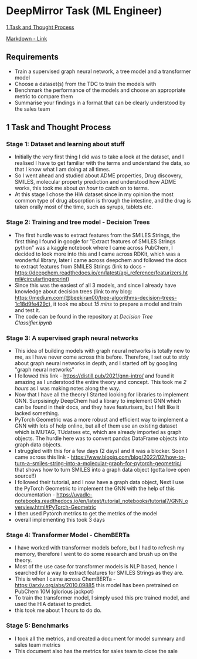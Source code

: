 # DeepMirror Task (ML Engineer)


[1.Task and Thought Process](#1-task-and-thought-process)

[Markdown - Link](#Link)

## Requirements
* Train a supervised graph neural network, a tree model and a transformer model
* Choose a dataset(s) from the TDC to train the models with
* Benchmark the performance of the models and choose an appropriate metric to compare them
* Summarise your findings in a format that can be clearly understood by the sales team

## 1 Task and Thought Process

### Stage 1: Dataset and learning about stuff
* Initially the very first thing I did was to take a look at the dataset, and I realised I have to get familiar with the terms and understand the data, so that I know what I am doing at all times.  
* So I went ahead and studied about ADME properties, Drug discovery, SMILES, molecular property prediction and understood how ADME works, this took me about *an hour* to catch on to terms.  
* At this stage I chose the HIA dataset since in my opinion the most common type of drug absorption is through the intestine, and the drug is taken orally most of the time, such as syrups, tablets etc.

### Stage 2: Training and tree model - Decision Trees
* The first hurdle was to extract features from the SMILES Strings, the first thing I found in google for "Extract features of SMILES Strings python" was a kaggle notebook where I came across PubChem, I decided to look more into this and I came across RDKit, which was a wonderful library, later i came across deepchem and followed the docs to extract features from SMILES Strings (link to docs - https://deepchem.readthedocs.io/en/latest/api_reference/featurizers.html#circularfingerprint)
* Since this was the easiest of all 3 models, and since I already have knowledge about decision trees (link to my blog: https://medium.com/@beekiran00/tree-algorithms-decision-trees-1c18d9fe429c), it took me about *15 mins* to prepare a model and train and test it.
* The code can be found in the repository at *Decision Tree Classifier.ipynb*

### Stage 3: A supervised graph neural networks
* This idea of building models with graph neural networks is totally new to me, as I have never come across this before. Therefore, I set out to stdy about graph neural networks in depth, and I started off by googling "graph neural networks"
* I followed this link - https://distill.pub/2021/gnn-intro/ and found it amazing as I understood the entire theory and concept. This took me *2 hours* as I was making notes along the way.
* Now that I have all the theory I Started looking for libraries to implement GNN. Surpsisingly DeepChem had a library to implement GNN which can be found in their docs, and they have featurisers, but I felt like it lacked something.
* PyTorch Geometric was a more robust and efficient way to implement a GNN with lots of help online, but all of them use an existing dataset which is MUTAG, TUdatses etc, which are already imported as graph objects. The hurdle here was to convert pandas DataFrame objects into graph data objects.
* I struggled with this for a few days (2 days) and it was a blocker. Soon I came across this link - https://www.blopig.com/blog/2022/02/how-to-turn-a-smiles-string-into-a-molecular-graph-for-pytorch-geometric/ that shows how to turn SMILES into a graph data object (gotta love open source!!)
* I followed their tutorial, and I now have a graph data object, Next I use the PyTorch Geometric to implement the GNN with the help of this documentation - https://uvadlc-notebooks.readthedocs.io/en/latest/tutorial_notebooks/tutorial7/GNN_overview.html#PyTorch-Geometric
* I then used Pytorch metrics to get the metrics of the model
* overall implementing this took 3 days

### Stage 4: Transformer Model - ChemBERTa
* I have worked with transformer models before, but I had to refresh my memory, therefore I went to do some research and brush up on the theory.
* Most of the use case for transformer models is NLP based, hence I searched for a way to extract features for SMILES Strings as they are.
* This is when I came across ChemBERTa - https://arxiv.org/abs/2010.09885 this model has been pretrained on PubChem 10M (glorious jackpot)
* To train the transformer model, I simply used this pre trained model, and used the HIA dataset to predict.
* this took me about 1 hours to do do.

### Stage 5: Benchmarks
* I took all the metrics, and created a document for model summary and sales team metrics
* This document also has the metrics for sales team to close the sale




